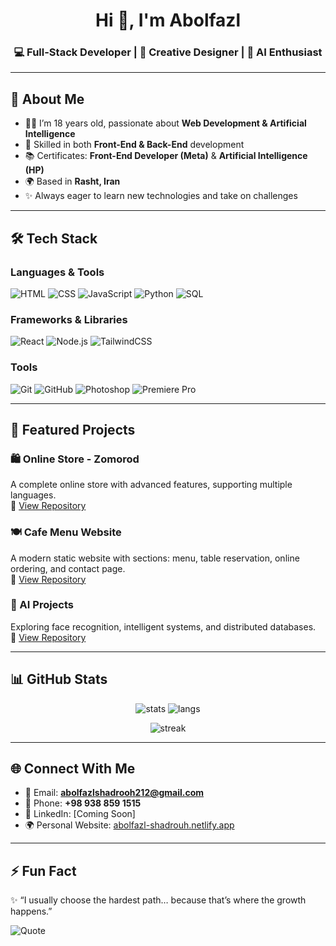 <h1 align="center">Hi 👋, I'm Abolfazl</h1>
<h3 align="center">💻 Full-Stack Developer | 🎨 Creative Designer | 🤖 AI Enthusiast</h3>

---

## 🚀 About Me
- 👨‍💻 I’m 18 years old, passionate about **Web Development & Artificial Intelligence**  
- 🎯 Skilled in both **Front-End & Back-End** development  
- 📚 Certificates: **Front-End Developer (Meta)** & **Artificial Intelligence (HP)**  
- 🌍 Based in **Rasht, Iran**  
- ✨ Always eager to learn new technologies and take on challenges  

---

## 🛠️ Tech Stack
### Languages & Tools
![HTML](https://img.shields.io/badge/HTML5-E34F26?style=for-the-badge&logo=html5&logoColor=white)
![CSS](https://img.shields.io/badge/CSS3-1572B6?style=for-the-badge&logo=css3&logoColor=white)
![JavaScript](https://img.shields.io/badge/JavaScript-F7DF1E?style=for-the-badge&logo=javascript&logoColor=black)
![Python](https://img.shields.io/badge/Python-3776AB?style=for-the-badge&logo=python&logoColor=white)
![SQL](https://img.shields.io/badge/SQL-003B57?style=for-the-badge&logo=sqlite&logoColor=white)

### Frameworks & Libraries
![React](https://img.shields.io/badge/React-20232A?style=for-the-badge&logo=react&logoColor=61DAFB)
![Node.js](https://img.shields.io/badge/Node.js-43853D?style=for-the-badge&logo=node.js&logoColor=white)
![TailwindCSS](https://img.shields.io/badge/TailwindCSS-38B2AC?style=for-the-badge&logo=tailwind-css&logoColor=white)

### Tools
![Git](https://img.shields.io/badge/Git-F05032?style=for-the-badge&logo=git&logoColor=white)
![GitHub](https://img.shields.io/badge/GitHub-181717?style=for-the-badge&logo=github&logoColor=white)
![Photoshop](https://img.shields.io/badge/Adobe%20Photoshop-31A8FF?style=for-the-badge&logo=adobe-photoshop&logoColor=white)
![Premiere Pro](https://img.shields.io/badge/Adobe%20Premiere%20Pro-9999FF?style=for-the-badge&logo=adobepremierepro&logoColor=white)

---

## 📂 Featured Projects
### 🛍️ Online Store - **Zomorod**
A complete online store with advanced features, supporting multiple languages.  
🔗 [View Repository](#)

### 🍽️ Cafe Menu Website
A modern static website with sections: menu, table reservation, online ordering, and contact page.  
🔗 [View Repository](#)

### 🤖 AI Projects
Exploring face recognition, intelligent systems, and distributed databases.  
🔗 [View Repository](#)

---

## 📊 GitHub Stats
<p align="center">
  <img src="https://github-readme-stats.vercel.app/api?username=abolfazl-shadrouh&show_icons=true&theme=tokyonight" alt="stats" />
  <img src="https://github-readme-stats.vercel.app/api/top-langs/?username=abolfazl-shadrouh&layout=compact&theme=tokyonight" alt="langs" />
</p>

<p align="center">
  <img src="https://streak-stats.demolab.com?user=abolfazl-shadrouh&theme=tokyonight&hide_border=true" alt="streak" />
</p>

---

## 🌐 Connect With Me
- 📧 Email: **abolfazlshadrooh212@gmail.com**  
- 📱 Phone: **+98 938 859 1515**  
- 💼 LinkedIn: [Coming Soon]  
- 🌍 Personal Website: [abolfazl-shadrouh.netlify.app](https://abolfazl-shadrouh.netlify.app)  

---

## ⚡ Fun Fact
✨ “I usually choose the hardest path… because that’s where the growth happens.”  

![Quote](https://quotes-github-readme.vercel.app/api?type=horizontal&theme=tokyonight)

